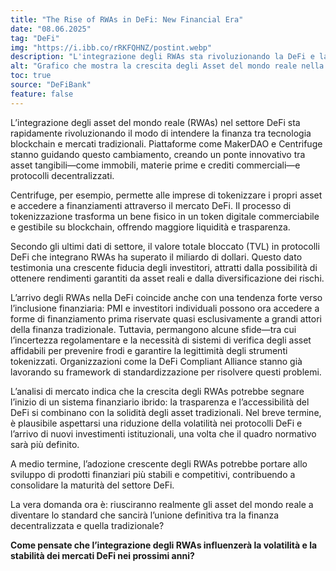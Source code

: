 ```yaml
---
title: "The Rise of RWAs in DeFi: New Financial Era"
date: "08.06.2025"
tag: "DeFi"
img: "https://i.ibb.co/rRKFQHNZ/postint.webp"
description: "L'integrazione degli RWAs sta rivoluzionando la DeFi e la finanza tradizionale."
alt: "Grafico che mostra la crescita degli Asset del mondo reale nella DeFi"
toc: true
source: "DeFiBank"
feature: false
---
```


L’integrazione degli asset del mondo reale (RWAs) nel settore DeFi sta rapidamente rivoluzionando il modo di intendere la finanza tra tecnologia blockchain e mercati tradizionali. Piattaforme come MakerDAO e Centrifuge stanno guidando questo cambiamento, creando un ponte innovativo tra asset tangibili—come immobili, materie prime e crediti commerciali—e protocolli decentralizzati.

Centrifuge, per esempio, permette alle imprese di tokenizzare i propri asset e accedere a finanziamenti attraverso il mercato DeFi. Il processo di tokenizzazione trasforma un bene fisico in un token digitale commerciabile e gestibile su blockchain, offrendo maggiore liquidità e trasparenza.

Secondo gli ultimi dati di settore, il valore totale bloccato (TVL) in protocolli DeFi che integrano RWAs ha superato il miliardo di dollari. Questo dato testimonia una crescente fiducia degli investitori, attratti dalla possibilità di ottenere rendimenti garantiti da asset reali e dalla diversificazione dei rischi.

L’arrivo degli RWAs nella DeFi coincide anche con una tendenza forte verso l’inclusione finanziaria: PMI e investitori individuali possono ora accedere a forme di finanziamento prima riservate quasi esclusivamente a grandi attori della finanza tradizionale. Tuttavia, permangono alcune sfide—tra cui l’incertezza regolamentare e la necessità di sistemi di verifica degli asset affidabili per prevenire frodi e garantire la legittimità degli strumenti tokenizzati. Organizzazioni come la DeFi Compliant Alliance stanno già lavorando su framework di standardizzazione per risolvere questi problemi.

L’analisi di mercato indica che la crescita degli RWAs potrebbe segnare l’inizio di un sistema finanziario ibrido: la trasparenza e l’accessibilità del DeFi si combinano con la solidità degli asset tradizionali. Nel breve termine, è plausibile aspettarsi una riduzione della volatilità nei protocolli DeFi e l’arrivo di nuovi investimenti istituzionali, una volta che il quadro normativo sarà più definito.

A medio termine, l’adozione crescente degli RWAs potrebbe portare allo sviluppo di prodotti finanziari più stabili e competitivi, contribuendo a consolidare la maturità del settore DeFi.

La vera domanda ora è: riusciranno realmente gli asset del mondo reale a diventare lo standard che sancirà l’unione definitiva tra la finanza decentralizzata e quella tradizionale?

**Come pensate che l’integrazione degli RWAs influenzerà la volatilità e la stabilità dei mercati DeFi nei prossimi anni?**